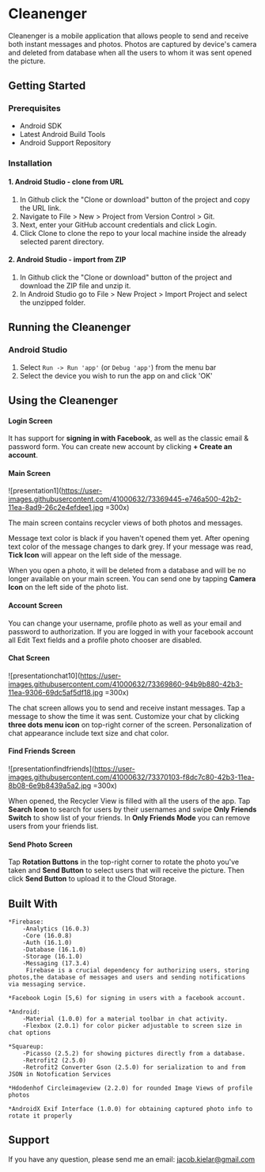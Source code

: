 
# Cleanenger


Cleanenger is a mobile application that allows people to send and receive both instant messages and photos.
Photos are captured by device's camera and deleted from database when all the users to whom it was sent opened the picture.


## Getting Started

### Prerequisites

- Android SDK
- Latest Android Build Tools
- Android Support Repository

### Installation

#### 1.  Android Studio - clone from URL

1. In Github click the "Clone or download" button of the project and copy the URL link.
2. Navigate to File > New > Project from Version Control > Git. 
3. Next, enter your GitHub account credentials and click Login. 
4. Click Clone to clone the repo to your local machine inside the already selected parent directory.  

#### 2. Android Studio - import from ZIP
1. In Github click the "Clone or download" button of the project and download the ZIP file and unzip it.
2.  In Android Studio go to File > New Project > Import Project and select the unzipped folder.


## Running the Cleanenger

### Android Studio

1.  Select `Run -> Run 'app'` (or `Debug 'app'`) from the menu bar
2. Select the device you wish to run the app on and click 'OK'

## Using the Cleanenger

#### Login Screen

It has support for **signing in with Facebook**, as well as the classic email & password form. You can create new account by clicking **+ Create an account**.

#### Main Screen

![presentation1](https://user-images.githubusercontent.com/41000632/73369445-e746a500-42b2-11ea-8ad9-26c2e4efdee1.jpg =300x) 

The main screen contains recycler views of both photos and messages.

Message text color is black if you haven't opened them yet.
After opening text color of the message changes to dark grey.
If your message was read, **Tick Icon**  will appear on the left side of the message.

When you open a photo, it will be deleted from a database and will be no longer available on your main screen.
You can send one by tapping **Camera Icon** on the left side of the photo list.

#### Account Screen
You can change your username, profile photo as well as your email and password to authorization. 
If you are logged in with your facebook account all Edit Text fields and a profile photo chooser are disabled.

#### Chat Screen

![presentationchat10](https://user-images.githubusercontent.com/41000632/73369860-94b9b880-42b3-11ea-9306-69dc5af5df18.jpg =300x)

The chat screen allows you to send and receive instant messages.
Tap a message to show the time it was sent.
Customize your chat by clicking **three dots  menu icon** on top-right corner of the screen.
Personalization of chat appearance include text size and chat color. 

#### Find Friends Screen

![presentationfindfriends](https://user-images.githubusercontent.com/41000632/73370103-f8dc7c80-42b3-11ea-8b08-6e9b8439a5a2.jpg =300x)

When opened, the Recycler View is filled with all the users of the app.
Tap **Search Icon** to search for users by their usernames and 
swipe **Only Friends Switch** to show list of your friends.
In **Only Friends Mode** you can remove users from your friends list.

#### Send Photo Screen

Tap **Rotation Buttons** in the top-right corner to rotate the photo you've taken and **Send Button** to select users that will receive the picture.
Then click **Send Button** to upload it to the Cloud Storage.

## Built With

````
*Firebase:
	-Analytics (16.0.3)
	-Core (16.0.8)
	-Auth (16.1.0)
	-Database (16.1.0)
	-Storage (16.1.0)
	-Messaging (17.3.4)
	 Firebase is a crucial dependency for authorizing users, storing photos,the database of messages and users and sending notifications via messaging service.

*Facebook Login [5,6) for signing in users with a facebook account.

*Android:
	-Material (1.0.0) for a material toolbar in chat activity.
	-Flexbox (2.0.1) for color picker adjustable to screen size in chat options
 
*Squareup:
	-Picasso (2.5.2) for showing pictures directly from a database.
	-Retrofit2 (2.5.0)
	-Retrofit2 Converter Gson (2.5.0) for serialization to and from JSON in Notofication Services

*Hdodenhof Circleimageview (2.2.0) for rounded Image Views of profile photos

*AndroidX Exif Interface (1.0.0) for obtaining captured photo info to rotate it properly

````



## Support

If you have any question, please send me an email:
jacob.kielar@gmail.com
